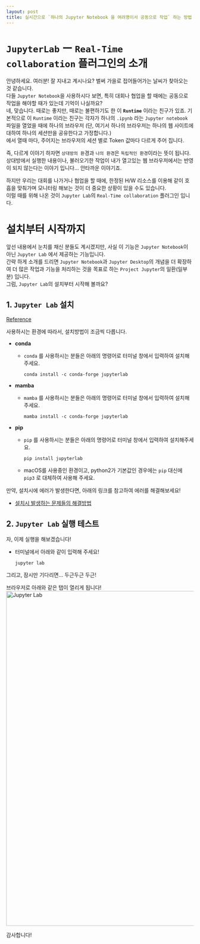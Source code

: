 ```yaml
---
layout: post
title: 실시간으로 `하나의 Jupyter Notebook 을 여려명이서 공동으로 작업` 하는 방법
---
```


# `JupyterLab` ー `Real-Time collaboration` 플러그인의 소개

안녕하세요. 여러분! 잘 지내고 계시나요? 벌써 가을로 접어들어가는 날씨가 찾아오는 것 같습니다. <br/>
다들 `Jupyter Notebook`을 사용하시다 보면, 특히 대회나 협업을 할 때에는 공동으로 작업을 해야할 때가 있는데 기억이 나실까요? <br/>
네, 맞습니다. 때로는 좋지만, 때로는 불편하기도 한 이 **`Runtime`** 이라는 친구가 있죠.
기본적으로 이 `Runtime` 이라는 친구는 각자가 하나의 `.ipynb` 라는 `Jupyter notebook` 파일을 열었을 때에 하나의 브라우저 (단, 여기서 하나의 브라우저는 하나의 웹 사이트에 대하여 하나의 세션만을 공유한다고 가정합니다.) <br/>
에서 열때 마다, 주어지는 브라우저의 세션 별로 Token 값마다 다르게 주어 집니다.

즉, 다르게 이야기 하자면 `상대방의 환`경과 `나의 환경`은 `독립적인 환경`이라는 뜻이 됩니다. <br/>
상대방에서 실행한 내용이나, 불러오기한 작업이 내가 열고있는 웹 브라우저에서는 반영이 되지 않는다는 이야기 입니다... 안타까운 이야기죠.

하지만 우리는 대회를 나가거나 협업을 할 때에, 한정된 H/W 리소스를 이용해 같이 호흡을 맞춰가며 모니터링 해보는 것이 더 중요한 상황이 있을 수도 있습니다.<br/>
이럴 때를 위해 나온 것이 `Jupyter Lab`의 `Real-Time collaboration` 플러그인 입니다.

# 설치부터 시작까지
앞선 내용에서 눈치를 채신 분들도 계시겠지만, 사실 이 기능은 `Jupyter Notebook`이 아닌 `Jupyter Lab` 에서 제공하는 기능입니다. <br/>
간략 하게 소개를 드리면 `Jupyter Notebook`과 `Jupyter Desktop`의 개념을 더 확장하여 더 많은 작업과 기능을 처리하는 것을 목표로 하는 `Project Jupyter`의 일환(일부분) 입니다. <br/>
그럼, `Jupyter Lab`의 설치부터 시작해 볼까요?

## 1. `Jupyter Lab` 설치
[Reference](https://jupyterlab.readthedocs.io/en/stable/getting_started/installation.html)

사용하시는 환경에 따라서, 설치방법이 조금씩 다릅니다.
-  **conda**
   - `conda` 를 사용하시는 분들은 아래의 명령어로 터미널 창에서 입력하여 설치해주세요.
        ```shell
        conda install -c conda-forge jupyterlab
        ```
- **mamba**
   - `mamba` 를 사용하시는 분들은 아래의 명령어로 터미널 창에서 입력하여 설치해주세요.
        ```shell
        mamba install -c conda-forge jupyterlab
        ```

- **pip**
  - `pip` 를 사용하시는 분들은 아래의 명령어로 터미널 창에서 입력하여 설치해주세요.
       ```shell
       pip install jupyterlab
       ```
  - macOS를 사용중인 환경이고, python2가 기본값인 경우에는 `pip` 대신에 `pip3` 로 대체하여 사용해 주세요.


만약, 설치시에 에러가 발생한다면, 아래의 링크를 참고하여 에러를 해결해보세요! <br/>
- [설치시 발생하는 문제들의 해결방법](https://jupyterlab.readthedocs.io/en/stable/getting_started/installation.html#installation-problems)

## 2. `Jupyter Lab` 실행 테스트

자, 이제 실행을 해보겠습니다!
- 터미널에서 아래와 같이 입력해 주세요!
  ```shell
  jupyter lab
  ```

그리고, 잠시만 기다리면... 두근두근 두근!

브라우저로 아래와 같은 탭이 열리게 됩니다!<br/>
<img src="https://cellularhacker.github.io/public/images/jupyterlab_startup-001.png"  width="900px"  title="Jupyter Lab" alt="Jupyter Lab"></img><br/>


감사합니다!
